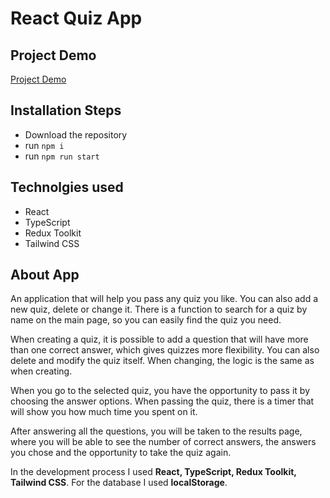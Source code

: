 # React Quiz App

## Project Demo

[Project Demo](https://dimarogkov.github.io/react-quiz/)

## Installation Steps

-   Download the repository
-   run `npm i`
-   run `npm run start`

## Technolgies used

-   React
-   TypeScript
-   Redux Toolkit
-   Tailwind CSS

## About App

An application that will help you pass any quiz you like. You can also add a new quiz, delete or change it. There is a function to search for a quiz by name on the main page, so you can easily find the quiz you need.

When creating a quiz, it is possible to add a question that will have more than one correct answer, which gives quizzes more flexibility. You can also delete and modify the quiz itself. When changing, the logic is the same as when creating.

When you go to the selected quiz, you have the opportunity to pass it by choosing the answer options. When passing the quiz, there is a timer that will show you how much time you spent on it.

After answering all the questions, you will be taken to the results page, where you will be able to see the number of correct answers, the answers you chose and the opportunity to take the quiz again.

In the development process I used **React, TypeScript, Redux Toolkit, Tailwind CSS**. For the database I used **localStorage**.
